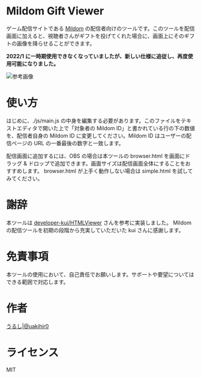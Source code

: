 # Mildom Gift Viewer

ゲーム配信サイトである [Mildom](https://www.mildom.com/) の配信者向けのツールです。このツールを配信画面に加えると、視聴者さんがギフトを投げてくれた場合に、画面上にそのギフトの画像を降らせることができます。

**2022/1 に一時期使用できなくなっていましたが、新しい仕様に追従し、再度使用可能になりました。**

![参考画像](./img/sample.png)

# 使い方

はじめに、./js/main.js の中身を編集する必要があります。このファイルをテキストエディタで開いた上で「対象者の Mildom ID」と書かれている行の下の数値を、配信者自身の Mildom ID に変更してください。Mildom ID はユーザーの配信ページの URL の一番最後の数字と一致します。

配信画面に追加するには、OBS の場合は本ツールの browser.html を画面にドラッグ & ドロップで追加できます。画面サイズは配信画面全体にすることをおすすめします。 browser.html が上手く動作しない場合は simple.html を試してみてください。

# 謝辞

本ツールは [developer-kui/HTMLViewer](https://github.com/developer-kui/HTMLViewer) さんを参考に実装しました。 Mildom の配信ツールを初期の段階から充実していただいた kui さんに感謝します。

# 免責事項

本ツールの使用において、自己責任でお願いします。サポートや要望についてはできる範囲で対応します。

# 作者

[うるし|@uakihir0](https://twitter.com/uakihir0)

# ライセンス

MIT
